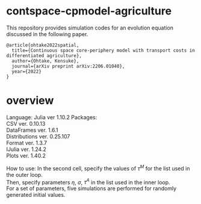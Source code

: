 # contspace-cpmodel-agriculture

This repository provides simulation codes for an evolution equation discussed in the following paper.

```
@article{ohtake2022spatial,
  title={Continuous space core-periphery model with transport costs in differentiated agriculture},
  author={Ohtake, Kensuke},
  journal={arXiv preprint arXiv:2206.01040},
  year={2022}
}
```

# overview
Language: Julia ver 1.10.2 
Packages:  
CSV ver. 0.10.13  
DataFrames ver. 1.6.1  
Distributions ver. 0.25.107  
Format ver. 1.3.7  
IJulia ver. 1.24.2  
Plots ver. 1.40.2

How to use: 
In the second cell, specify the values of $\tau^M$ for the list used in the outer loop.  
Then, specify parameters $\eta$, $\sigma$, $\tau^A$ in the list used in the inner loop.  
For a set of parameters, five simulations are performed for randomly generated initial values.

